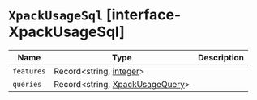 # `XpackUsageSql` [interface-XpackUsageSql]

| Name | Type | Description |
| - | - | - |
| `features` | Record<string, [integer](./integer.md)> | &nbsp; |
| `queries` | Record<string, [XpackUsageQuery](./XpackUsageQuery.md)> | &nbsp; |
